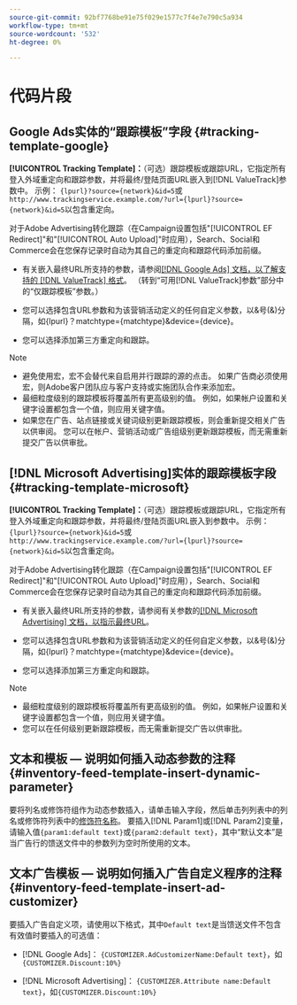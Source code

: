 ```yaml
---
source-git-commit: 92bf7768be91e75f029e1577c7f4e7e790c5a934
workflow-type: tm+mt
source-wordcount: '532'
ht-degree: 0%

---
```

# 代码片段

## Google Ads实体的“跟踪模板”字段 {#tracking-template-google}

<!-- Duplicated from include file because one file has multiple occurrences, which ExL doesn't support. -->

**[!UICONTROL Tracking Template]：**（可选）跟踪模板或跟踪URL，它指定所有登入外域重定向和跟踪参数，并将最终/登陆页面URL嵌入到[!DNL ValueTrack]参数中。 示例： `{lpurl}?source={network}&id=5`或`http://www.trackingservice.example.com/?url={lpurl}?source={network}&id=5`以包含重定向。

对于Adobe Advertising转化跟踪（在Campaign设置包括&quot;[!UICONTROL EF Redirect]&quot;和&quot;[!UICONTROL Auto Upload]&quot;时应用），Search、Social和Commerce会在您保存记录时自动为其自己的重定向和跟踪代码添加前缀。

* 有关嵌入最终URL所支持的参数，请参阅[[!DNL Google Ads] 文档，以了解支持的 [!DNL ValueTrack] 格式](https://support.google.com/google-ads/answer/6305348)。 （转到“可用[!DNL ValueTrack]参数”部分中的“仅跟踪模板”参数。）

* 您可以选择包含URL参数和为该营销活动定义的任何自定义参数，以&amp;号(&amp;)分隔，如{lpurl}？matchtype={matchtype}&amp;device={device}。

* 您可以选择添加第三方重定向和跟踪。

>[!NOTE]
>
>* 避免使用宏，宏不会替代来自启用并行跟踪的源的点击。 如果广告商必须使用宏，则Adobe客户团队应与客户支持或实施团队合作来添加宏。
>* 最细粒度级别的跟踪模板将覆盖所有更高级别的值。 例如，如果帐户设置和关键字设置都包含一个值，则应用关键字值。
>* 如果您在广告、站点链接或关键词级别更新跟踪模板，则会重新提交相关广告以供审阅。 您可以在帐户、营销活动或广告组级别更新跟踪模板，而无需重新提交广告以供审批。

## [!DNL Microsoft Advertising]实体的跟踪模板字段 {#tracking-template-microsoft}

<!-- Search CRUD and bulk edit of Microsoft entity settings -->

**[!UICONTROL Tracking Template]：**（可选）跟踪模板或跟踪URL，它指定所有登入外域重定向和跟踪参数，并将最终/登陆页面URL嵌入到参数中。 示例： `{lpurl}?source={network}&id=5`或`http://www.trackingservice.example.com/?url={lpurl}?source={network}&id=5`以包含重定向。

对于Adobe Advertising转化跟踪（在Campaign设置包括&quot;[!UICONTROL EF Redirect]&quot;和&quot;[!UICONTROL Auto Upload]&quot;时应用），Search、Social和Commerce会在您保存记录时自动为其自己的重定向和跟踪代码添加前缀。

* 有关嵌入最终URL所支持的参数，请参阅有关参数的[[!DNL Microsoft Advertising] 文档，以指示最终URL](https://help.ads.microsoft.com/#apex/3/en/56799)。

* 您可以选择包含URL参数和为该营销活动定义的任何自定义参数，以&amp;号(&amp;)分隔，如{lpurl}？matchtype={matchtype}&amp;device={device}。

* 您可以选择添加第三方重定向和跟踪。

<!-- Some entities may need additional/different notes. Try to keep this applicable to all MS entities. -->

>[!NOTE]
>
>* 最细粒度级别的跟踪模板将覆盖所有更高级别的值。 例如，如果帐户设置和关键字设置都包含一个值，则应用关键字值。
>* 您可以在任何级别更新跟踪模板，而无需重新提交广告以供审批。

## 文本和模板 — 说明如何插入动态参数的注释 {#inventory-feed-template-insert-dynamic-parameter}

要将列名或修饰符组作为动态参数插入，请单击输入字段，然后单击列列表中的列名或修饰符列表中的[修饰符名称](/help/search-social-commerce/campaign-management/inventory-feeds/modifiers-manage.md)。 要插入[!DNL Param1]或[!DNL Param2]变量，请输入值`{param1:default text}`或`{param2:default text}`，其中“默认文本”是当广告行的馈送文件中的参数列为空时所使用的文本。

## 文本广告模板 — 说明如何插入广告自定义程序的注释 {#inventory-feed-template-insert-ad-customizer}

要插入广告自定义项，请使用以下格式，其中`Default text`是当馈送文件不包含有效值时要插入的可选值：

* [!DNL Google Ads]： `{CUSTOMIZER.AdCustomizerName:Default text}`，如`{CUSTOMIZER.Discount:10%}`

* [!DNL Microsoft Advertising]： `{CUSTOMIZER.Attribute name:Default text}`，如`{CUSTOMIZER.Discount:10%}`
